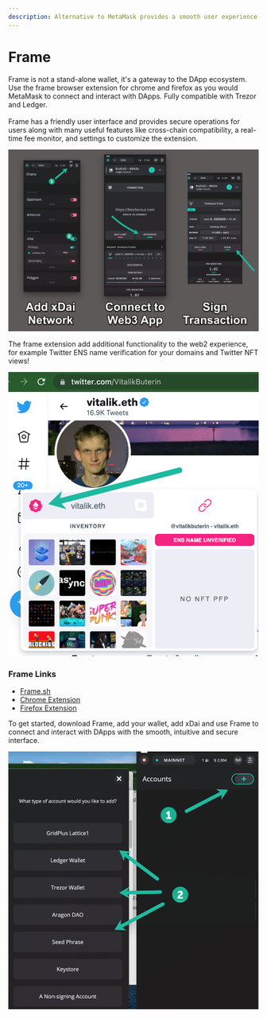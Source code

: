 ```yaml
---
description: Alternative to MetaMask provides a smooth user experience
---
```


# Frame

Frame is not a stand-alone wallet, it's a gateway to the DApp ecosystem.  Use the frame browser extension for chrome and firefox as you would MetaMask to connect and interact with DApps. Fully compatible with Trezor and Ledger.\
\
Frame has a friendly user interface and provides secure operations for users along with many useful features like cross-chain compatibility, a real-time fee monitor, and settings to customize the extension.

![Toggle xDai, then connect to applications to transact](../../.gitbook/assets/add-xdai.png)

The frame extension add additional functionality to the web2 experience, for example Twitter ENS name verification for your domains and Twitter NFT views!

![Using the frame extension to view Vitalik's NFT collection, right from twitter!](../../.gitbook/assets/inventory.png)

### Frame Links

* [Frame.sh](https://frame.sh/)
* [Chrome Extension](https://chrome.google.com/webstore/detail/frame/ldcoohedfbjoobcadoglnnmmfbdlmmhf)
* [Firefox Extension](https://addons.mozilla.org/en-US/firefox/addon/frame-extension/)

To get started, download Frame, add your wallet, add xDai and use Frame to connect and interact with DApps with the smooth, intuitive and secure interface.

![Adding accounts to Frame](../../.gitbook/assets/adding-accounts.png)





